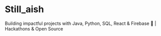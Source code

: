 # Still_aish
Building impactful projects with Java, Python, SQL, React &amp; Firebase 🚀 | Hackathons &amp; Open Source

